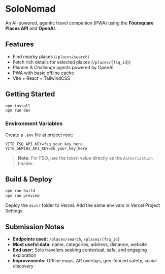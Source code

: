 # SoloNomad

An AI-powered, agentic travel companion (PWA) using the **Foursquare Places API** and **OpenAI**.

## Features
- Find nearby places (`/places/search`)
- Fetch rich details for selected places (`/places/{fsq_id}`)
- Planner & Challenge agents powered by OpenAI
- PWA with basic offline cache
- Vite + React + TailwindCSS

## Getting Started
```bash
npm install
npm run dev
```

### Environment Variables
Create a `.env` file at project root:
```
VITE_FSQ_API_KEY=fsq_your_key_here
VITE_GEMINI_API_KEY=sk_your_key_here
```

> **Note:** For FSQ, use the *token* value directly as the `Authorization` header.

## Build & Deploy
```bash
npm run build
npm run preview
```
Deploy the `dist/` folder to Vercel. Add the same env vars in Vercel Project Settings.

## Submission Notes
- **Endpoints used:** `/places/search`, `/places/{fsq_id}`
- **Most useful data:** name, categories, address, distance, website
- **End user:** Solo travelers seeking contextual, safe, and engaging exploration
- **Improvements:** Offline maps, AR overlays, geo-fenced safety, social discovery
